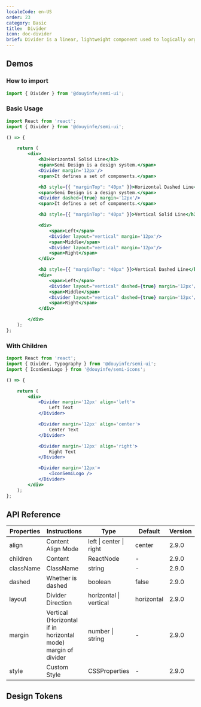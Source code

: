 ```yaml
---
localeCode: en-US
order: 23
category: Basic
title:  Divider
icon: doc-divider
brief: Divider is a linear, lightweight component used to logically organize element content and page structure or areas.
---
```


## Demos

### How to import

```jsx import
import { Divider } from '@douyinfe/semi-ui';
```

### Basic Usage

```jsx live=true
import React from 'react';
import { Divider } from '@douyinfe/semi-ui';

() => {

    return (
        <div>
            <h3>Horizontal Solid Line</h3>
            <span>Semi Design is a design system.</span>
            <Divider margin='12px'/>
            <span>It defines a set of components.</span>

            <h3 style={{ "marginTop": "40px" }}>Horizontal Dashed Line</h3>
            <span>Semi Design is a design system.</span>
            <Divider dashed={true} margin='12px'/>
            <span>It defines a set of components.</span>

            <h3 style={{ "marginTop": "40px" }}>Vertical Solid Line</h3>

            <div>
                <span>Left</span>
                <Divider layout="vertical" margin='12px'/>
                <span>Middle</span>
                <Divider layout="vertical" margin='12px'/>
                <span>Right</span>
            </div>

            <h3 style={{ "marginTop": "40px" }}>Vertical Dashed Line</h3>
            <div>
                <span>Left</span>
                <Divider layout="vertical" dashed={true} margin='12px'/>
                <span>Middle</span>
                <Divider layout="vertical" dashed={true} margin='12px'/>
                <span>Right</span>
            </div>

        </div>
    );
};

```

### With Children

```jsx live=true
import React from 'react';
import { Divider, Typography } from '@douyinfe/semi-ui';
import { IconSemiLogo } from '@douyinfe/semi-icons';

() => {

    return (
        <div>
            <Divider margin='12px' align='left'>
                Left Text
            </Divider>

            <Divider margin='12px' align='center'>
                Center Text
            </Divider>

            <Divider margin='12px' align='right'>
                Right Text
            </Divider>

            <Divider margin='12px'>
                <IconSemiLogo />
            </Divider>
        </div>
    );
};


```

## API Reference

| Properties        | Instructions                                                            | Type          | Default     | Version | 
|-----------|---------------------------------------------------------------|-------------|---------| --------- | 
| align     | Content Align Mode                                            | left \| center \| right | center      | 2.9.0 | 
| children  | Content                                                       | ReactNode   | -       |  2.9.0 | 
| className | ClassName                                                     | string      | -       | 2.9.0 | 
| dashed    | Whether is dashed                                             | boolean     | false   | 2.9.0 | 
| layout    | Divider Direction                                             | horizontal \| vertical | horizontal    | 2.9.0 | 
| margin    | Vertical (Horizontal if in horizontal mode) margin of divider | number \| string  | -        | 2.9.0 | 
| style     | Custom Style                                                  | CSSProperties | -       | 2.9.0 | 

## Design Tokens
<DesignToken/>
